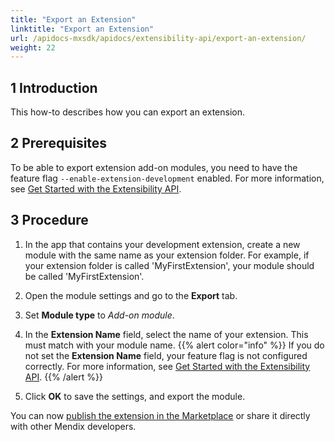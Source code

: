 ```yaml
---
title: "Export an Extension"
linktitle: "Export an Extension"
url: /apidocs-mxsdk/apidocs/extensibility-api/export-an-extension/
weight: 22
---
```


## 1 Introduction

This how-to describes how you can export an extension.

## 2 Prerequisites

To be able to export extension add-on modules, you need to have the feature flag `--enable-extension-development` enabled. For more information, see [Get Started with the Extensibility API](/apidocs-mxsdk/apidocs/extensibility-api/getting-started/).

## 3 Procedure

1. In the app that contains your development extension, create a new module with the same name as your extension folder. For example, if your extension folder is called 'MyFirstExtension', your module should be called 'MyFirstExtension'.

2. Open the module settings and go to the **Export** tab.

3. Set **Module type** to *Add-on module*.

4. In the **Extension Name** field, select the name of your extension. This must match with your module name.
    {{% alert color="info" %}} If you do not set the **Extension Name** field, your feature flag is not configured correctly. For more information, see [Get Started with the Extensibility API](/apidocs-mxsdk/apidocs/extensibility-api/getting-started/). {{% /alert %}}

5. Click **OK** to save the settings, and export the module.

You can now [publish the extension in the Marketplace](/appstore/sharing-content/#adding) or share it directly with other Mendix developers.
